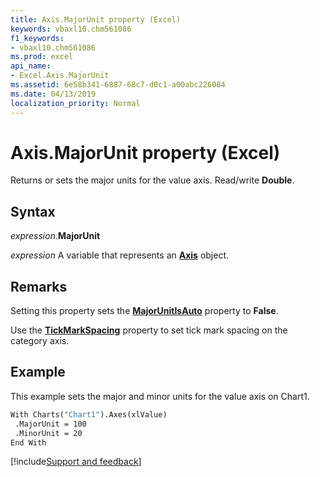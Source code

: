 ```yaml
---
title: Axis.MajorUnit property (Excel)
keywords: vbaxl10.chm561086
f1_keywords:
- vbaxl10.chm561086
ms.prod: excel
api_name:
- Excel.Axis.MajorUnit
ms.assetid: 6e58b341-6887-68c7-d0c1-a00abc226084
ms.date: 04/13/2019
localization_priority: Normal
---
```



# Axis.MajorUnit property (Excel)

Returns or sets the major units for the value axis. Read/write **Double**.


## Syntax

_expression_.**MajorUnit**

_expression_ A variable that represents an **[Axis](Excel.Axis(object).md)** object.


## Remarks

Setting this property sets the **[MajorUnitIsAuto](Excel.Axis.MajorUnitIsAuto.md)** property to **False**.

Use the **[TickMarkSpacing](Excel.Axis.TickMarkSpacing.md)** property to set tick mark spacing on the category axis.


## Example

This example sets the major and minor units for the value axis on Chart1.

```vb
With Charts("Chart1").Axes(xlValue) 
 .MajorUnit = 100 
 .MinorUnit = 20 
End With
```




[!include[Support and feedback](~/includes/feedback-boilerplate.md)]